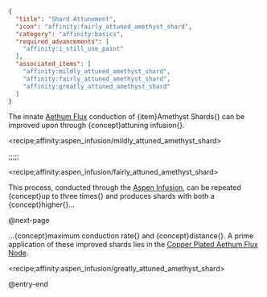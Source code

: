 ```json
{
  "title": "Shard Attunement",
  "icon": "affinity:fairly_attuned_amethyst_shard",
  "category": "affinity:basics",
  "required_advancements": [
    "affinity:i_still_use_paint"
  ],
  "associated_items": [
    "affinity:mildly_attuned_amethyst_shard",
    "affinity:fairly_attuned_amethyst_shard",
    "affinity:greatly_attuned_amethyst_shard"
  ]
}
```

The innate [Aethum Flux](^affinity:aethum_flux) conduction of {item}Amethyst Shards{} can be improved upon
through {concept}attuning infusion{}.

<recipe;affinity:aspen_infusion/mildly_attuned_amethyst_shard>

;;;;;

<recipe;affinity:aspen_infusion/fairly_attuned_amethyst_shard>

This process, conducted through the [Aspen Infusion](^affinity:aspen_infusion), can be repeated {concept}up to three
times{} and produces shards with both a {concept}higher{}...


@next-page

...{concept}maximum conduction rate{} and {concept}distance{}. A prime application of these improved shards lies in the
[Copper Plated Aethum Flux Node](^affinity:copper_plated_aethum_flux_node).

<recipe;affinity:aspen_infusion/greatly_attuned_amethyst_shard>

@entry-end